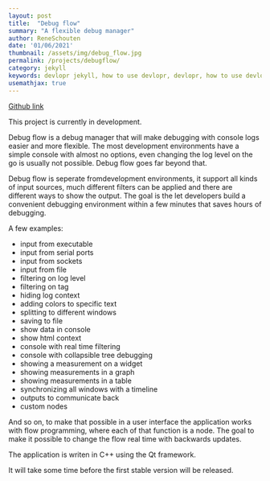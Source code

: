 ```yaml
---
layout: post
title:  "Debug flow"
summary: "A flexible debug manager"
author: ReneSchouten
date: '01/06/2021'
thumbnail: /assets/img/debug_flow.jpg
permalink: /projects/debugflow/
category: jekyll
keywords: devlopr jekyll, how to use devlopr, devlopr, how to use devlopr-jekyll, devlopr-jekyll tutorial,best jekyll themes
usemathjax: true
---
```

[Github link](https://github.com/r-schouten/debug-flow)

This project is currently in development.

Debug flow is a debug manager that will make debugging with console logs easier and more flexible. The most development environments have a simple console with almost no options, even changing the log level on the go is usually not possible. Debug flow goes far beyond that.

Debug flow is seperate fromdevelopment environments, it support all kinds of input sources, much different filters can be applied and there are different ways to show the output. The goal is the let developers build a convenient debugging environment within a few minutes that saves hours of debugging.

A few examples:

-    input from executable
-    input from serial ports
-    input from sockets
-    input from file
-    filtering on log level
-    filtering on tag
-    hiding log context
-    adding colors to specific text
-    splitting to different windows
-    saving to file
-    show data in console
-    show html context
-    console with real time filtering
-    console with collapsible tree debugging
-    showing a measurement on a widget
-    showing measurements in a graph
-    showing measurements in a table
-    synchronizing all windows with a timeline
-    outputs to communicate back
-    custom nodes

And so on, to make that possible in a user interface the application works with flow programming, where each of that function is a node. The goal to make it possible to change the flow real time with backwards updates.

The application is writen in C++ using the Qt framework.

It will take some time before the first stable version will be released.